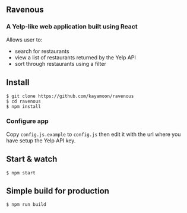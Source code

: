 ## Ravenous

### A Yelp-like web application built using React

Allows user to:
* search for restaurants
* view a list of restaurants returned by the Yelp API
* sort through restaurants using a filter

## Install

    $ git clone https://github.com/kayamoon/ravenous
    $ cd ravenous
    $ npm install

### Configure app

Copy `config.js.example` to `config.js` then edit it with the url where you have setup the Yelp API key.

## Start & watch

    $ npm start

## Simple build for production

    $ npm run build